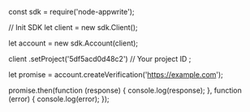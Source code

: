 const sdk = require('node-appwrite');

// Init SDK
let client = new sdk.Client();

let account = new sdk.Account(client);

client
    .setProject('5df5acd0d48c2') // Your project ID
;

let promise = account.createVerification('https://example.com');

promise.then(function (response) {
    console.log(response);
}, function (error) {
    console.log(error);
});